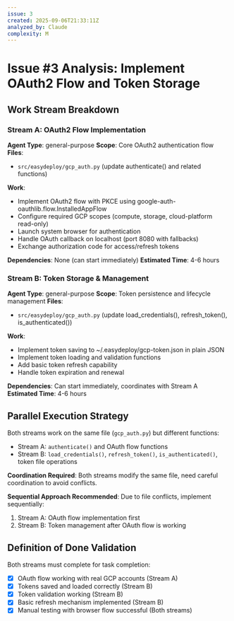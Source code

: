 ```yaml
---
issue: 3
created: 2025-09-06T21:33:11Z
analyzed_by: Claude
complexity: M
---
```


# Issue #3 Analysis: Implement OAuth2 Flow and Token Storage

## Work Stream Breakdown

### Stream A: OAuth2 Flow Implementation
**Agent Type**: general-purpose
**Scope**: Core OAuth2 authentication flow
**Files**:
- `src/easydeploy/gcp_auth.py` (update authenticate() and related functions)

**Work**:
- Implement OAuth2 flow with PKCE using google-auth-oauthlib.flow.InstalledAppFlow
- Configure required GCP scopes (compute, storage, cloud-platform read-only)
- Launch system browser for authentication
- Handle OAuth callback on localhost (port 8080 with fallbacks)
- Exchange authorization code for access/refresh tokens

**Dependencies**: None (can start immediately)
**Estimated Time**: 4-6 hours

### Stream B: Token Storage & Management
**Agent Type**: general-purpose
**Scope**: Token persistence and lifecycle management
**Files**:
- `src/easydeploy/gcp_auth.py` (update load_credentials(), refresh_token(), is_authenticated())

**Work**:
- Implement token saving to ~/.easydeploy/gcp-token.json in plain JSON
- Implement token loading and validation functions
- Add basic token refresh capability
- Handle token expiration and renewal

**Dependencies**: Can start immediately, coordinates with Stream A
**Estimated Time**: 4-6 hours

## Parallel Execution Strategy

Both streams work on the same file (`gcp_auth.py`) but different functions:
- Stream A: `authenticate()` and OAuth flow functions
- Stream B: `load_credentials()`, `refresh_token()`, `is_authenticated()`, token file operations

**Coordination Required**: Both streams modify the same file, need careful coordination to avoid conflicts.

**Sequential Approach Recommended**: Due to file conflicts, implement sequentially:
1. Stream A: OAuth flow implementation first
2. Stream B: Token management after OAuth flow is working

## Definition of Done Validation

Both streams must complete for task completion:
- [x] OAuth flow working with real GCP accounts (Stream A)
- [x] Tokens saved and loaded correctly (Stream B)  
- [x] Token validation working (Stream B)
- [x] Basic refresh mechanism implemented (Stream B)
- [x] Manual testing with browser flow successful (Both streams)
